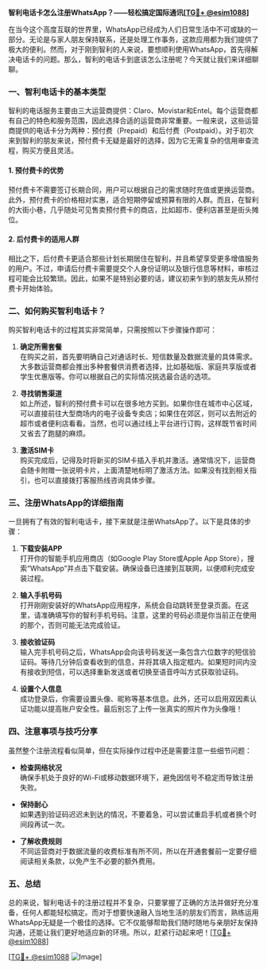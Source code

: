 **智利电话卡怎么注册WhatsApp？——轻松搞定国际通讯[[TG💪+ @esim1088](https://t.me/s/esim1088)]**

在当今这个高度互联的世界里，WhatsApp已经成为人们日常生活中不可或缺的一部分。无论是与家人朋友保持联系，还是处理工作事务，这款应用都为我们提供了极大的便利。然而，对于刚到智利的人来说，要想顺利使用WhatsApp，首先得解决电话卡的问题。那么，智利的电话卡到底该怎么注册呢？今天就让我们来详细聊聊。

### 一、智利电话卡的基本类型

智利的电话服务主要由三大运营商提供：Claro、Movistar和Entel。每个运营商都有自己的特色和服务范围，因此选择合适的运营商非常重要。一般来说，这些运营商提供的电话卡分为两种：预付费（Prepaid）和后付费（Postpaid）。对于初次来到智利的朋友来说，预付费卡无疑是最好的选择，因为它无需复杂的信用审查流程，购买方便且灵活。

#### 1. 预付费卡的优势
预付费卡不需要签订长期合同，用户可以根据自己的需求随时充值或更换运营商。此外，预付费卡的价格相对实惠，适合短期停留或预算有限的人群。而且，在智利的大街小巷，几乎随处可见售卖预付费卡的商店，比如超市、便利店甚至是街头摊位。

#### 2. 后付费卡的适用人群
相比之下，后付费卡更适合那些计划长期居住在智利，并且希望享受更多增值服务的用户。不过，申请后付费卡需要提交个人身份证明以及银行信息等材料，审核过程可能会比较繁琐。因此，如果不是特别必要的话，建议初来乍到的朋友先从预付费卡开始体验。

### 二、如何购买智利电话卡？

购买智利电话卡的过程其实非常简单，只需按照以下步骤操作即可：

1. **确定所需套餐**  
   在购买之前，首先要明确自己对通话时长、短信数量及数据流量的具体需求。大多数运营商都会推出多种套餐供消费者选择，比如基础版、家庭共享版或者学生优惠版等。你可以根据自己的实际情况挑选最合适的选项。

2. **寻找销售渠道**  
   如上所述，智利的预付费卡可以在很多地方买到。如果你住在城市中心区域，可以直接前往大型商场内的电子设备专卖店；如果住在郊区，则可以去附近的超市或者便利店看看。当然，也可以通过线上平台进行订购，这样既节省时间又省去了跑腿的麻烦。

3. **激活SIM卡**  
   购买完成后，记得及时将新买的SIM卡插入手机并激活。通常情况下，运营商会随卡附赠一张说明卡片，上面清楚地标明了激活方法。如果没有找到相关指引，也可以直接拨打客服热线咨询具体步骤。

### 三、注册WhatsApp的详细指南

一旦拥有了有效的智利电话卡，接下来就是注册WhatsApp了。以下是具体的步骤：

1. **下载安装APP**  
   打开你的智能手机应用商店（如Google Play Store或Apple App Store），搜索“WhatsApp”并点击下载安装。确保设备已连接到互联网，以便顺利完成安装过程。

2. **输入手机号码**  
   打开刚刚安装好的WhatsApp应用程序，系统会自动跳转至登录页面。在这里，请准确填写你的智利手机号码。注意，这里的号码必须是你当前正在使用的那个，否则可能无法完成验证。

3. **接收验证码**  
   输入完手机号码之后，WhatsApp会向该号码发送一条包含六位数字的短信验证码。等待几分钟后查看收到的信息，并将其填入指定框内。如果短时间内没有接收到短信，可以选择重新发送或者切换至语音呼叫方式获取验证码。

4. **设置个人信息**  
   成功登录后，你需要设置头像、昵称等基本信息。此外，还可以启用双因素认证功能以提高账户安全性。最后别忘了上传一张真实的照片作为头像哦！

### 四、注意事项与技巧分享

虽然整个注册流程看似简单，但在实际操作过程中还是需要注意一些细节问题：

- **检查网络状况**  
  确保手机处于良好的Wi-Fi或移动数据环境下，避免因信号不稳定而导致注册失败。
  
- **保持耐心**  
  如果遇到验证码迟迟未到达的情况，不要着急，可以尝试重启手机或者换个时间段再试一次。
  
- **了解收费规则**  
  不同运营商对于数据流量的收费标准有所不同，所以在开通套餐前一定要仔细阅读相关条款，以免产生不必要的额外费用。

### 五、总结

总的来说，智利电话卡的注册过程并不复杂，只要掌握了正确的方法并做好充分准备，任何人都能轻松搞定。而对于想要快速融入当地生活的朋友们而言，熟练运用WhatsApp无疑是一个极佳的选择。它不仅能够帮助我们随时随地与亲朋好友保持沟通，还能让我们更好地适应新的环境。所以，赶紧行动起来吧！[[TG💪+ @esim1088](https://t.me/s/esim1088)]

[[TG💪+ @esim1088](https://t.me/s/esim1088) ![Image](https://i.postimg.cc/4NQfJmqS/Snipaste-2025-05-13-00-14-12.png)]